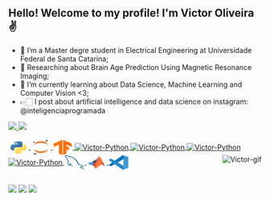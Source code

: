 ## Hello! Welcome to my profile! I'm Victor Oliveira ✌

- 🔭 I’m a Master degre student in Electrical Engineering at Universidade Federal de Santa Catarina;
- 🧠 Researching about Brain Age Prediction Using Magnetic Resonance Imaging;
- 🌱 I’m currently learning about Data Science, Machine Learning and Computer Vision <3;
- 👉🏻 I post about artificial intelligence and data science on instagram: @inteligenciaprogramada

<div>
  <a href="https://github.com/victor-hro">
  <img height="180em" src="https://github-readme-stats.vercel.app/api?username=victor-hro&show_icons=true&theme=dracula&include_all_commits=true&count_private=true"/>
  <img height="180em" src="https://github-readme-stats.vercel.app/api/top-langs/?username=victor-hro&layout=compact&langs_count=7&theme=dracula"/>
</div>
<div style="display: inline_block"><br>
  <img align="center" alt="Victor-Python" height="30" width="40" src="https://raw.githubusercontent.com/devicons/devicon/master/icons/python/python-original.svg">
  <img align="center" alt="Victor-Python" height="30" width="40" src="https://raw.githubusercontent.com/devicons/devicon/master/icons/jupyter/jupyter-original.svg">
  <img align="center" alt="Victor-Python" height="30" width="40" src="https://raw.githubusercontent.com/devicons/devicon/master/icons/tensorflow/tensorflow-original.svg">
  <img align="center" alt="Victor-Python" height="30" width="80" src="https://github.com/valohai/ml-logos/blob/master/pytorch.svg">
  <img align="center" alt="Victor-Python" height="30" width="40" src="https://github.com/valohai/ml-logos/blob/master/keras.svg">
  <img align="center" alt="Victor-Python" height="30" width="40" src="https://github.com/scikit-learn/scikit-learn/blob/main/doc/logos/scikit-learn-logo.png">
  <img align="center" alt="Victor-Python" height="30" width="40" src="https://opencv.org/wp-content/uploads/2020/07/OpenCV_logo_no_text-1.svg">
  <img align="center" alt="Victor-Python" height="30" width="40" src="https://raw.githubusercontent.com/devicons/devicon/master/icons/mysql/mysql-original.svg">
  <img align="center" alt="Victor-Python" height="30" width="40" src="https://raw.githubusercontent.com/devicons/devicon/master/icons/matlab/matlab-original.svg">
  <img align="center" alt="Victor-Python" height="30" width="40" src="https://raw.githubusercontent.com/devicons/devicon/master/icons/vscode/vscode-original.svg">
  <img align="right" height="120"   align="right" alt="Victor-gif" src="https://media4.giphy.com/media/8qrrHSsrK9xpknGVNF/giphy.gif?cid=ecf05e47urh12fli595tpsaf938sugrhvwdc5sluou7pmlmh&rid=giphy.gif&ct=g">
</div>
  
##
 
<div> 
   <a href = "victoroliveira.eng@hotmail.com"><img src="https://cdn.icon-icons.com/icons2/2530/PNG/96/outlook_button_icon_151845.png" target="_blank"></a>
  <a href="https://www.linkedin.com/in/victoroliveraeng/" target="_blank"><img src="https://img.shields.io/badge/-LinkedIn-%230077B5?style=for-the-badge&logo=linkedin&logoColor=white" target="_blank"></a>    
  <a href="https://www.instagram.com/inteligencia.programada/" target="_blank"><img src="https://img.shields.io/badge/-Instagram-%23E4405F?style=for-the-badge&logo=instagram&logoColor=white" target="_blank">
</a>
</div>



